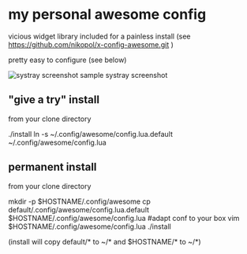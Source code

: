 my personal awesome config
==========================

vicious widget library included for a painless install
(see https://github.com/nikopol/x-config-awesome.git )

pretty easy to configure (see below)

![systray screenshot](https://github.com/nikopol/x-config-awesome/blob/master/systray.png?raw=true)
sample systray screenshot

"give a try" install
--------------------
from your clone directory

  ./install
  ln -s ~/.config/awesome/config.lua.default ~/.config/awesome/config.lua

permanent install
-----------------
from your clone directory

  mkdir -p $HOSTNAME/.config/awesome
  cp default/.config/awesome/config.lua.default $HOSTNAME/.config/awesome/config.lua
  #adapt conf to your box
  vim $HOSTNAME/.config/awesome/config.lua
  ./install

(install will copy default/* to ~/* and $HOSTNAME/* to ~/*)
